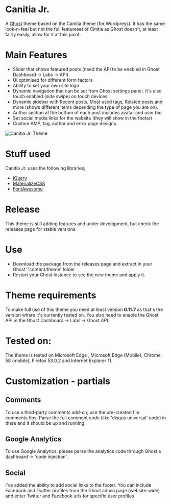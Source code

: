 # Canitia Jr.

A [Ghost](http://github.com/tryghost/ghost/) theme based on the Canitia theme (for Wordpress). It has the same look-n-feel but not the full featureset of Cinitia as Ghost doesn't, at least fairly easily, allow for it at this point.

# Main Features
- Slider that shows featured posts (need the API to be enabled in Ghost Dashboard -> Labs -> API).
- UI optimised for different form factors
- Ability to set your own site logo
- Dynamic navigation that can be set from Ghost settings panel. It's also touch enabled (side swipe) on touch devices.
- Dynamic sidebar with Recent posts, Most used tags, Related posts and more (shows different items depending the type of page you are on).
- Author section at the bottom of each post includes avatar and user bio
- Set social media links for the website (they will show in the footer)
- Custom AMP, tag, author and error page designs.

![Canitia Jr. Theme](https://github.com/boumannm/canitia-jr/blob/master/canitiajr.png)

# Stuff used
Canitia Jr. uses the following libraries;
- [jQuery](https://github.com/jquery/jquery)
- [MaterializeCSS](https://materializecss.com)
- [FontAwesome](http://www.fontawesome.com/)

# Release
This theme is still adding features and under development, but check the releases page for stable versions.

# Use
- Download the package from the releases page and extract in your Ghost' 'content/theme' folder
- Restart your Ghost instance to see the new theme and apply it.

# Theme requirements
To make full use of this theme you need at least version **0.11.7** as that's the version where it's currently tested on. You also need to enable the Ghost API in the Ghost Dashboard -> Labs -> Ghost API.

# Tested on:
The theme is tested on Microsoft Edge <Creators Update>, Microsoft Edge <Creators Update> (Mobile), Chrome 58 (mobile), Firefox 53.0.2 and Internet Explorer 11.

# Customization - partials
## Comments
To use a third-party comments add-on; use the pre-created file comments.hbs. Parse the full comment code (like 'disqus universal' code) in there and it should be up and running. 

## Google Analytics
To use Google Analytics, please parse the analytics code through Ghost's dashboard -> 'code injection'.

## Social
I've added the ability to add social links to the footer. You can include Facebook and Twitter profiles from the Ghost admin page (website-wide) and enter Twitter and Facebook urls for specific user profiles
